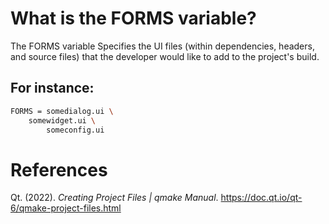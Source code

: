 # What is the FORMS variable? 

The FORMS variable Specifies the UI files (within dependencies, headers, and source files) that the developer would like to add to the project's build. 

## For instance: 
```bash 
FORMS = somedialog.ui \
    somewidget.ui \
        someconfig.ui
``` 
        

# References 
Qt. (2022). *Creating Project Files | qmake Manual*. <https://doc.qt.io/qt-6/qmake-project-files.html> 
